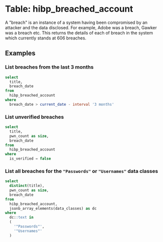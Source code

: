 # Table: hibp_breached_account

A "breach" is an instance of a system having been compromised by an attacker and the data disclosed. For example, Adobe was a breach, Gawker was a breach etc. This returns the details of each of breach in the system which currently stands at 606 breaches.

## Examples

### List breaches from the last 3 months

```sql
select
  title,
  breach_date
from
  hibp_breached_account
where
  breach_date > current_date - interval '3 months'
```

### List unverified breaches

```sql
select
  title,
  pwn_count as size,
  breach_date
from
  hibp_breached_account
where
  is_verified = false
```

### List all breaches for the `"Passwords"` or `"Usernames"` data classes

```sql
select
  distinct(title),
  pwn_count as size,
  breach_date
from
  hibp_breached_account,
  jsonb_array_elements(data_classes) as dc
where
  dc::text in
  (
    '"Passwords"',
    '"Usernames"'
  )
```
